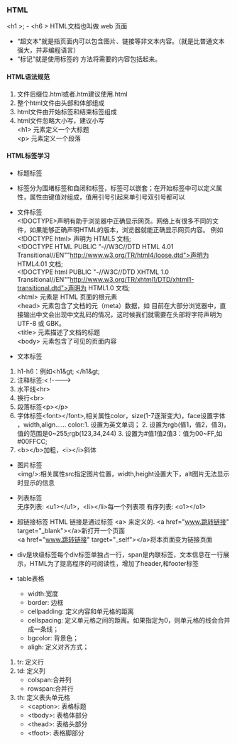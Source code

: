 ### HTML
&lt;h1 >; - &lt;h6 &gt;
HTML文档也叫做 web 页面       
* “超文本”就是指页面内可以包含图片、链接等非文本内容。（就是比普通文本强大，并非编程语言）
* “标记”就是使用标签的 方法将需要的内容包括起来。  

#### HTML语法规范
1. 文件后缀位.html或者.htm建议使用.html
2. 整个html文件由头部<head></head>和体部<body></body>组成
3. html文件由开始标签和结束标签组成
4. html文件忽略大小写，建议小写              
&lt;h1> 元素定义一个大标题           
&lt;p> 元素定义一个段落         
#### HTML标签学习
* 标题标签
* 标签分为围堵标签和自闭和标签，标签可以嵌套；在开始标签中可以定义属性，属性由键值对组成，值用引号引起来单引号双引号都可以

* 文件标签   
&lt;!DOCTYPE>声明有助于浏览器中正确显示网页。网络上有很多不同的文件，如果能够正确声明HTML的版本，浏览器就能正确显示网页内容。
例如&lt;!DOCTYPE html> 声明为 HTML5 文档;        
&lt;!DOCTYPE HTML PUBLIC "-//W3C//DTD HTML 4.01 Transitional//EN""http://www.w3.org/TR/html4/loose.dtd">声明为 HTML4.01 文档;        
&lt;!DOCTYPE html PUBLIC "-//W3C//DTD XHTML 1.0 Transitional//EN""http://www.w3.org/TR/xhtml1/DTD/xhtml1-transitional.dtd">声明为 HTML1.0 文档;               
&lt;html> 元素是 HTML 页面的根元素           
&lt;head> 元素包含了文档的元（meta）数据，如 <meta charset="utf-8"> 目前在大部分浏览器中，直接输出中文会出现中文乱码的情况，这时候我们就需要在头部将字符声明为 UTF-8 或 GBK。                
&lt;title> 元素描述了文档的标题            
&lt;body> 元素包含了可见的页面内容      

* 文本标签     
1. h1-h6：例如&lt;h1&amp;gt;  &lt;/h1&amp;gt;
2. 注释标签:&lt;	!---->
3. 水平线&lt;hr>
4. 换行&lt;br>
5. 段落标签&lt;p>&lt;/p>
6. 字体标签&lt;font>&lt;/font>,相关属性color，size(1-7逐渐变大)，face设置字体 ，width,align……
   color:1. 设置为英文单词；
         2. 设置为rgb(值1，值2，值3)，值的范围是0~255;rgb(123,34,244)
         3. 设置为#值1值2值3：值为00~FF,如#00FFCC;
7. &lt;b>&lt;/b>加粗，&lt;i>&lt;/i>斜体    


* 图片标签     
&lt;img/>:相关属性src指定图片位置，width,height设置大下，alt图片无法显示时显示的信息

* 列表标签       
无序列表: &lt;u1>&lt;/u1>，&lt;li>&lt;/li>每一个列表项
有序列表: &lt;o1>&lt;/o1>
* 超链接标签
HTML 链接是通过标签 &lt;a> 来定义的.
&lt;a href="www.跳转链接" target="_blank">&lt;/a>新打开一个页面         
&lt;a href="www.跳转链接" target="_self">&lt;/a>将本页面变为链接页面    

* div是块级标签每个div标签单独占一行，span是内联标签，文本信息在一行展示，HTML为了提高程序的可阅读性，增加了header,和footer标签     

* table表格  
	* width:宽度
	* border: 边框
	* cellpadding: 定义内容和单元格的距离
	* cellspacing: 定义单元格之间的距离。如果指定为0，则单元格的线会合并成一条线；
	* bgcolor: 背景色；
	* aligh: 定义对齐方式；
1. tr: 定义行
2. td: 定义列
	* colspan:合并列
	* rowspan:合并行
3. th: 定义表头单元格
	* &lt;caption>: 表格标题
	* &lt;tbody>: 表格体部分
	* &lt;thead>: 表格头部分
	* &lt;tfoot>: 表格脚部分		
